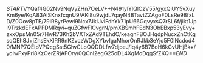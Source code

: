 $START$VYQaf4G02Nv9NqVyZHn7OeLV++N491ylYlQlCzV55/gyxQiUY5vXuyKm6ye/KqA83AiSKnxfcqnU9/AKl8u9wjdL7qayN4BTavtZZAgoF0LsRe9BfxLD/Z0Oov8pTE/79iR8yrPewI9Ncx7JklJvIFdhYk71pU66GqvyxsQ7rSL6f/jikt1Jpl9TrzkdEFxAPFDMRqvi+quZGfwFlCvgrN/pmXBSmhFEdN3ObEBxp53yEvy+zxxOpsMn05r7HwR73Kh2bVXTxZAd9TEhdO/keagnFBOJHqdpNucxZnCtKqsqQEh8J+jZhsEkXlRR9nKZvczWDgXYbvIgaMhorOnRJkb3eYjo5F0INcdod40/MNP7QEIpVPQcgSst5GlwCLoOQDDLfw7djpeJ/Iq4y6B7BoH6kCvUHjBk+/yoIwFxyPri8KzOerZRjAFOry/0QCnl2egG25oDL4XgMoDqgSfZKQ==$END$